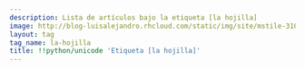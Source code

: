 ```yaml
---
description: Lista de artículos bajo la etiqueta [la hojilla]
image: http://blog-luisalejandro.rhcloud.com/static/img/site/mstile-310x310.png
layout: tag
tag_name: la-hojilla
title: !!python/unicode 'Etiqueta [la hojilla]'
---
```

